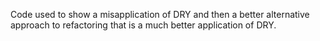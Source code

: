 Code used to show a misapplication of DRY and then a better alternative approach to refactoring that is a much better application of DRY.
